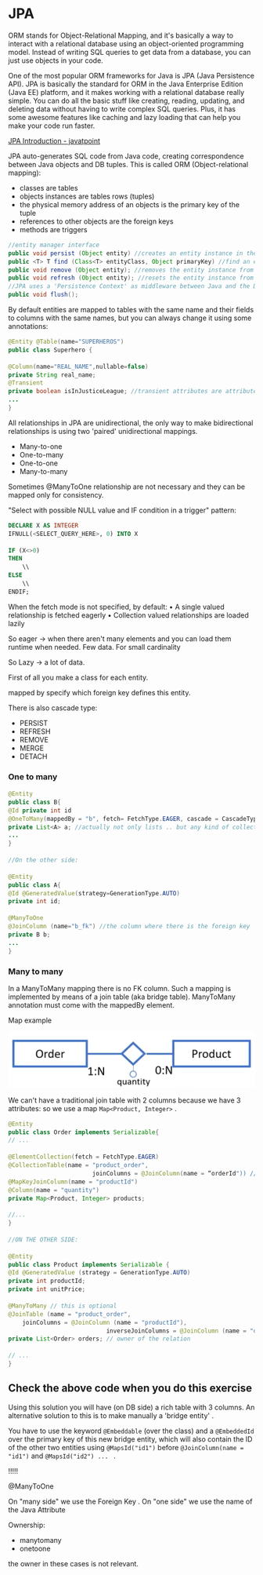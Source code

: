 # JPA

ORM stands for Object-Relational Mapping, and it's basically a way to interact with a relational database using an object-oriented programming model. Instead of writing SQL queries to get data from a database, you can just use objects in your code.

One of the most popular ORM frameworks for Java is JPA (Java Persistence API). JPA is basically the standard for ORM in the Java Enterprise Edition (Java EE) platform, and it makes working with a relational database really simple. You can do all the basic stuff like creating, reading, updating, and deleting data without having to write complex SQL queries. Plus, it has some awesome features like caching and lazy loading that can help you make your code run faster.

[JPA Introduction - javatpoint](https://www.javatpoint.com/jpa-introduction)


JPA auto-generates SQL code from Java code, creating correspondence between Java objects and DB tuples. This is called ORM (Object-relational mapping): 

- classes are tables
- objects instances are tables rows (tuples)
- the physical memory address of an objects is the primary key of the tuple 
- references to other objects are the foreign keys 
- methods are triggers 

````Java
//entity manager interface 
public void persist (Object entity) //creates an entity instance in the database 
public <T> T find (Class<T> entityClass, Object primaryKey) //find an entity instance by its primary key 
public void remove (Object entity); //removes the entity instance from the DB 
public void refresh (Object entity); //resets the entity instance from the DB 
//JPA uses a 'Persistence Context' as middleware between Java and the DB. This is like a cache and maybe sometimes you want to force changes: 
public void flush(); 
````

By default entities are mapped to tables with the same name and their fields to columns with the same names, but you can always change it using some annotations: 

````Java
@Entity @Table(name="SUPERHEROS")
public class Superhero {

@Column(name="REAL_NAME",nullable=false)
private String real_name;
@Transient 
private boolean isInJusticeLeague; //transient attributes are attributes that are not persisted 
...
}
````

All relationships in JPA are unidirectional, the only way to make bidirectional relationships is using two 'paired' unidirectional mappings.

- Many-to-one 
- One-to-many
- One-to-one
- Many-to-many

Sometimes @ManyToOne relationship are not necessary and they can be mapped only for consistency. 


"Select with possible NULL value and IF condition in a trigger" pattern: 

````sql
DECLARE X AS INTEGER
IFNULL(<SELECT_QUERY_HERE>, 0) INTO X

IF (X<>0)
THEN
	\\
ELSE
	\\
ENDIF;
````

When the
fetch mode is not specified, by default:
•
A single
valued relationship is fetched eagerly
•
Collection
valued relationships are loaded lazily 


So eager -> when there aren't many elements and you can load them runtime when needed. Few data. For small cardinality

So Lazy -> a lot of data. 


First of all you make a class for each entity. 

mapped by specify which foreign key defines this entity. 


There is also cascade type:

- PERSIST
- REFRESH
- REMOVE
- MERGE
- DETACH

### One to many

````Java
@Entity
public class B{
@Id private int id
@OneToMany(mappedBy = "b", fetch= FetchType.EAGER, cascade = CascadeType.REMOVE)
private List<A> a; //actually not only lists .. but any kind of collections 
...
}

//On the other side:

@Entity
public class A{
@Id @GeneratedValue(strategy=GenerationType.AUTO)
private int id;

@ManyToOne
@JoinColumn (name="b_fk") //the column where there is the foreign key
private B b;
...
}
````


### Many to many 

In a ManyToMany mapping there is no FK column. Such a mapping is implemented by means of a join table (aka bridge table).
ManyToMany annotation must come with the mappedBy element.


Map example

![](images/bdcabc300e2f04d22f42820390bc3837.png)

We can't have a traditional join table with 2 columns because we have 3 attributes: so we use a map ```Map<Product, Integer>``` . 

````Java
@Entity 
public class Order implements Serializable{
// ...

@ElementCollection(fetch = FetchType.EAGER) 
@CollectionTable(name = "product_order", 
						joinColumns = @JoinColumn(name = “orderId")) //orderId is the ID of the owner's entity 
@MapKeyJoinColumn(name = "productId") 
@Column(name = "quantity")
private Map<Product, Integer> products;

//...
}

//ON THE OTHER SIDE: 
												  
@Entity
public class Product implements Serializable {
@Id @GeneratedValue (strategy = GenerationType.AUTO)
private int productId;
private int unitPrice;

@ManyToMany // this is optional
@JoinTable (name = "product_order",
	joinColumns = @JoinColumn (name = "productId"),
							inverseJoinColumns = @JoinColumn (name = "orderId"))
private List<Order> orders; // owner of the relation

// ...	
}
```` 

## Check the above code when you do this exercise 

Using this solution you will have (on DB side) a rich table with 3 columns. An alternative solution to this is to make manually a 'bridge entity' . 

You have to use the keyword ```@Embeddable``` (over the class) and a ```@EmbeddedId``` over the primary key of this new bridge entity, which will also contain the ID of the other two entities using ```@MapsId("id1")``` before  ```@JoinColumn(name = "id1")``` and ```@MapsId("id2") ... ``` .  


!!!!!


@ManyToOne 

On "many side" we use the Foreign Key . 
On "one side" we use the name of the Java Attribute 


Ownership:

- manytomany 
- onetoone

the owner in these cases is not relevant.